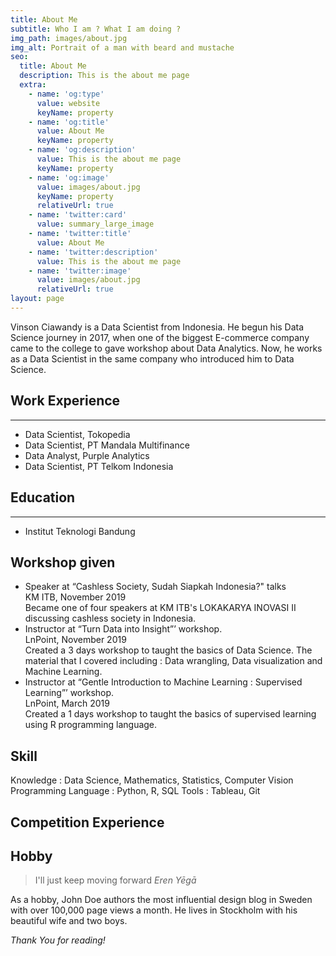 ```yaml
---
title: About Me
subtitle: Who I am ? What I am doing ?
img_path: images/about.jpg
img_alt: Portrait of a man with beard and mustache
seo:
  title: About Me
  description: This is the about me page
  extra:
    - name: 'og:type'
      value: website
      keyName: property
    - name: 'og:title'
      value: About Me
      keyName: property
    - name: 'og:description'
      value: This is the about me page
      keyName: property
    - name: 'og:image'
      value: images/about.jpg
      keyName: property
      relativeUrl: true
    - name: 'twitter:card'
      value: summary_large_image
    - name: 'twitter:title'
      value: About Me
    - name: 'twitter:description'
      value: This is the about me page
    - name: 'twitter:image'
      value: images/about.jpg
      relativeUrl: true
layout: page
---
```

Vinson Ciawandy is a Data Scientist from Indonesia. He begun his Data Science journey in 2017, when one of the biggest E-commerce company came to the college to gave workshop about Data Analytics. Now, he works as a Data Scientist in the same company who introduced him to Data Science.

## Work Experience
---
- Data Scientist, Tokopedia
- Data Scientist, PT Mandala Multifinance
- Data Analyst, Purple Analytics
- Data Scientist, PT Telkom Indonesia

## Education
---
- Institut Teknologi Bandung

## Workshop given
- Speaker at “Cashless Society, Sudah Siapkah Indonesia?" talks  
KM ITB, November 2019  
Became one of four speakers at KM ITB's LOKAKARYA INOVASI II discussing cashless society in
Indonesia.
- Instructor at “Turn Data into Insight”’ workshop.  
LnPoint, November 2019  
Created a 3 days workshop to taught the basics of Data Science. The material that I covered
including : Data wrangling, Data visualization and Machine Learning.
- Instructor at “Gentle Introduction to Machine Learning : Supervised Learning”’ workshop.  
LnPoint, March 2019  
Created a 1 days workshop to taught the basics of supervised learning using R programming
language.

## Skill
Knowledge : Data Science, Mathematics, Statistics, Computer Vision 
Programming Language : Python, R, SQL
Tools : Tableau, Git

## Competition Experience

## Hobby
> I'll just keep moving forward
<cite>Eren Yēgā</cite>

As a hobby, John Doe authors the most influential design blog in Sweden with over 100,000 page views a month. He lives in Stockholm with his beautiful wife and two boys.

*Thank You for reading!*

